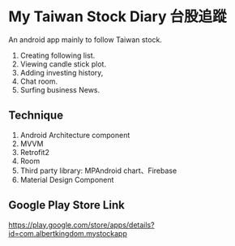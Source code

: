 # My Taiwan Stock Diary 台股追蹤
An android app mainly to follow Taiwan stock.
1. Creating following list.
2. Viewing candle stick plot.
3. Adding investing history,
4. Chat room.
5. Surfing business News.

## Technique
1. Android Architecture component
2. MVVM
3. Retrofit2
4. Room
5. Third party library: MPAndroid chart、Firebase
6. Material Design Component

## Google Play Store Link 
https://play.google.com/store/apps/details?id=com.albertkingdom.mystockapp
